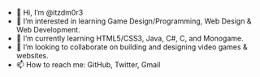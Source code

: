 - 👋 Hi, I’m @itzdm0r3
- 👀 I’m interested in learning Game Design/Programming, Web Design & Web Development.
- 🌱 I’m currently learning HTML5/CSS3, Java, C#, C, and Monogame.
- 💞️ I’m looking to collaborate on building and designing video games & websites.
- 📫 How to reach me: GitHub, Twitter, Gmail

<!---
itzdm0r3/itzdm0r3 is a ✨ special ✨ repository because its `README.md` (this file) appears on your GitHub profile.
You can click the Preview link to take a look at your changes.
--->
